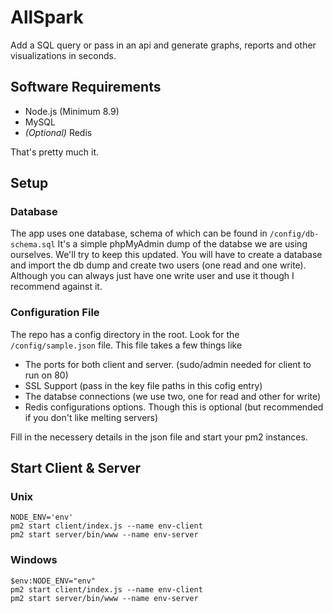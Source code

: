 # AllSpark

Add a SQL query or pass in an api and generate graphs, reports and other visualizations in seconds.

## Software Requirements

* Node.js (Minimum 8.9)
* MySQL
* _(Optional)_ Redis

That's pretty much it.

## Setup

### Database

The app uses one database, schema of which can be found in `/config/db-schema.sql` It's a simple phpMyAdmin dump of the databse we are using ourselves. We'll try to keep this updated. You will have to create a database and import the db dump and create two users (one read and one write). Although you can always just have one write user and use it though I recommend against it.

### Configuration File

The repo has a config directory in the root. Look for the `/config/sample.json` file. This file takes a few things like

* The ports for both client and server. (sudo/admin needed for client to run on 80)
* SSL Support (pass in the key file paths in this cofig entry)
* The databse connections (we use two, one for read and other for write)
* Redis configurations options. Though this is optional (but recommended if you don't like melting servers)

Fill in the necessery details in the json file and start your pm2 instances.

## Start Client & Server

### Unix
```
NODE_ENV='env'
pm2 start client/index.js --name env-client
pm2 start server/bin/www --name env-server
```

### Windows
```
$env:NODE_ENV="env"
pm2 start client/index.js --name env-client
pm2 start server/bin/www --name env-server
```